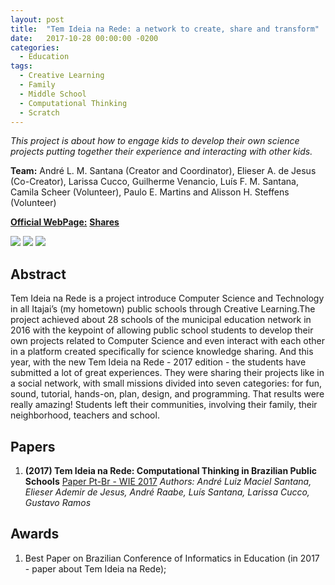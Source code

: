 ```yaml
---
layout: post
title:  "Tem Ideia na Rede: a network to create, share and transform"
date:   2017-10-28 00:00:00 -0200
categories:
  - Education
tags:
  - Creative Learning
  - Family
  - Middle School
  - Computational Thinking
  - Scratch
---
```

*This project is about how to engage kids to develop their own science projects putting together their experience and interacting with other kids.*

 **Team:** André L. M. Santana (Creator and Coordinator), Elieser A. de Jesus (Co-Creator), Larissa Cucco, Guilherme Venancio, Luís F. M. Santana, Camila Scheer (Volunteer), Paulo E. Martins and Alisson H. Steffens (Volunteer) 

[**Official WebPage:**](http://www.temideianarede.com.br)
[**Shares**](https://temideianarede.com.br/evento)

![](https://i.imgur.com/felPuWt.jpg)
![](https://i.imgur.com/IIBosMq.jpg)
![](https://i.imgur.com/wY6Sf50.jpg)

## Abstract

 Tem Ideia na Rede is a project introduce Computer Science and Technology in all Itajai’s (my hometown) public schools through Creative Learning.The project achieved about 28 schools of the municipal education network in 2016 with the keypoint of allowing public school students to develop their own projects related to Computer Science and even interact with each other in a platform created specifically for science knowledge sharing. And this year, with the new Tem Ideia na Rede - 2017 edition - the students have submitted a lot of great experiences. They were sharing their projects like in a social network, with small missions divided into seven categories: for fun, sound, tutorial, hands-on, plan, design, and programming. That results were really amazing! Students left their communities, involving their family, their neighborhood, teachers and school.

## Papers

1. **(2017) Tem Ideia na Rede: Computational Thinking in Brazilian Public Schools**
[Paper Pt-Br - WIE 2017](http://www.br-ie.org/pub/index.php/wie/article/view/7340)
*Authors: André Luiz Maciel Santana, Elieser Ademir de Jesus, André Raabe, Luís Santana, Larissa Cucco, Gustavo Ramos*

## Awards

1. Best Paper on Brazilian Conference of Informatics in Education (in 2017 - paper about Tem Ideia na Rede);
